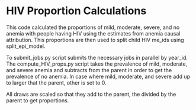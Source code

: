 # HIV Proportion Calculations

This code calculated the proportions of mild, moderate, severe, and no anemia with people having HIV using the estimates from anemia causal attribution. This proportions are then used to split child HIV me_ids using split_epi_model.


To submit_jobs.py script submits the necessary jobs in parallel by year_id. The compute_HIV_props.py script takes the prevalence of mild, moderate, and severe anemia and subtracts from the parent in order to get the prevalence of no anemia. In case where mild, moderate, and severe add up to larger that the parent, other is set to 0. 

All draws are scaled so that they add to the parent, the divided by the parent to get proportions.
